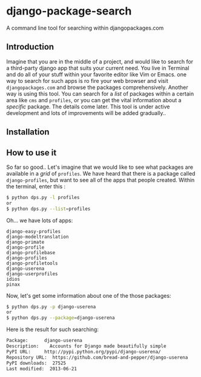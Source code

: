 django-package-search
=====================

A command line tool for searching within djangopackages.com

Introduction
------------
Imagine that you are in the middle of a project, and would like to search for a third-party django app that suits your
current need. You live in Terminal and do all of your stuff within your favorite editor like Vim or Emacs. 
one way to search for such apps is ro fire your web browser and visit `djangopackages.com` and browse the packages 
comprehensively. Another way is using this tool. You can search for a *list* of packages within a certain area like
`cms` and `profiles`, or you can get the vital information about a *specific* package. The details come later.
This tool is under active development and lots of improvements will be added gradually..

Installation
------------

How to use it
-------------
So far so good.. Let's imagine that we would like to see what packages are available in a *grid* of `profiles`. 
We have heard that there is a package called `django-profiles`, but want to see all of the apps that people created.
Within the terminal, enter this :
```bash
$ python dps.py -l profiles
or
$ python dps.py --list=profiles
```
Oh... we have lots of apps:
```
django-easy-profiles
django-modeltranslation
django-primate
django-profile
django-profilebase
django-profiles
django-profiletools
django-userena
django-userprofiles
idios
pinax
```

Now, let's get some information about one of the those packages:

```bash
$ python dps.py -p django-userena
or
$ python dps.py --package=django-userena
```
Here is the result for such searching:
```bash
Package:      django-userena
Description: 	Accounts for Django made beautifully simple
PyPI URL: 	  http://pypi.python.org/pypi/django-userena/
Repository URL:  https://github.com/bread-and-pepper/django-userena
PyPI downloads:  27525
Last modified:  2013-06-21
```
